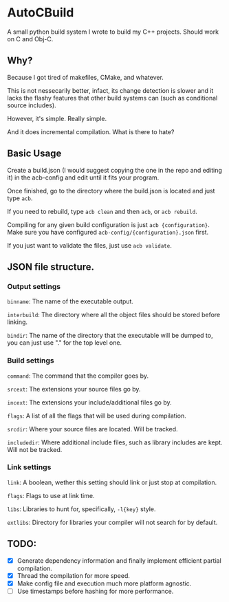 # AutoCBuild
A small python build system I wrote to build my C++ projects. Should work on C and Obj-C.

## Why?
Because I got tired of makefiles, CMake, and whatever.

This is not nessecarily better, infact, its change detection is slower and it lacks the flashy features that other build systems can (such as conditional source includes).

However, it's simple. Really simple.

And it does incremental compilation. What is there to hate?

## Basic Usage
Create a build.json (I would suggest copying the one in the repo and editing it) in the acb-config and edit until it fits your program.

Once finished, go to the directory where the build.json is located and just type `acb`.

If you need to rebuild, type `acb clean` and then `acb`, or `acb rebuild`.

Compiling for any given build configuration is just `acb {configuration}`. Make sure you have configured `acb-config/{configuration}.json` first.

If you just want to validate the files, just use `acb validate`.

## JSON file structure.

### Output settings
`binname`: The name of the executable output.

`interbuild`: The directory where all the object files should be stored before linking.

`bindir`: The name of the directory that the executable will be dumped to, you can just use "." for the top level one.

### Build settings
`command`: The command that the compiler goes by.

`srcext`: The extensions your source files go by.

`incext`: The extensions your include/additional files go by.

`flags`: A list of all the flags that will be used during compilation.

`srcdir`: Where your source files are located. Will be tracked.

`includedir`: Where additional include files, such as library includes are kept. Will not be tracked.

### Link settings
`link`: A boolean, wether this setting should link or just stop at compilation.

`flags`: Flags to use at link time.

`libs`: Libraries to hunt for, specifically, `-l{key}` style.

`extlibs`: Directory for libraries your compiler will not search for by default.

## TODO:
  - [x] Generate dependency information and finally implement efficient partial compilation.
  - [x] Thread the compilation for more speed.
  - [x] Make config file and execution much more platform agnostic.
  - [ ] Use timestamps before hashing for more performance.
